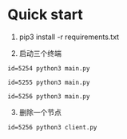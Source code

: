 # Quick start
1. pip3 install -r requirements.txt


2. 启动三个终端
``` shell
id=5254 python3 main.py
```

``` shell
id=5255 python3 main.py
```

``` shell
id=5256 python3 main.py
```

3. 删除一个节点
``` shell
id=5256 python3 client.py 
```
